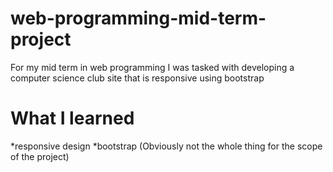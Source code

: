 # web-programming-mid-term-project
For my mid term in web programming I was tasked with developing a computer science club site that is responsive using bootstrap
# What I learned
*responsive design
*bootstrap (Obviously not the whole thing for the scope of the project)

